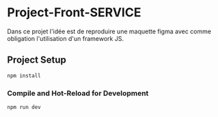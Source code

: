 # Project-Front-SERVICE

Dans ce projet l'idée est de reproduire une maquette figma avec comme obligation l'utilisation d'un framework JS.


## Project Setup

```sh
npm install
```

### Compile and Hot-Reload for Development

```sh
npm run dev
```

